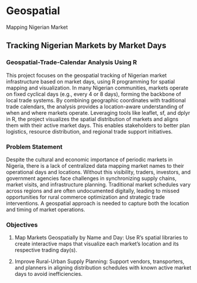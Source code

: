 # Geospatial
Mapping Nigerian Market

## Tracking Nigerian Markets by Market Days
### Geospatial-Trade-Calendar Analysis Using R
This project focuses on the geospatial tracking of Nigerian market infrastructure based on market days, using R programming for spatial mapping and visualization. In many Nigerian communities, markets operate on fixed cyclical days (e.g., every 4 or 8 days), forming the backbone of local trade systems. By combining geographic coordinates with traditional trade calendars, the analysis provides a location-aware understanding of when and where markets operate. Leveraging tools like leaflet, sf, and dplyr in R, the project visualizes the spatial distribution of markets and aligns them with their active market days. This enables stakeholders to better plan logistics, resource distribution, and regional trade support initiatives.

### Problem Statement
Despite the cultural and economic importance of periodic markets in Nigeria, there is a lack of centralized data mapping market names to their operational days and locations. Without this visibility, traders, investors, and government agencies face challenges in synchronizing supply chains, market visits, and infrastructure planning. Traditional market schedules vary across regions and are often undocumented digitally, leading to missed opportunities for rural commerce optimization and strategic trade interventions. A geospatial approach is needed to capture both the location and timing of market operations.

### Objectives
1. Map Markets Geospatially by Name and Day: Use R’s spatial libraries to create interactive maps that visualize each market’s location and its respective trading day(s).

2. Improve Rural-Urban Supply Planning: Support vendors, transporters, and planners in aligning distribution schedules with known active market days to avoid inefficiencies.

